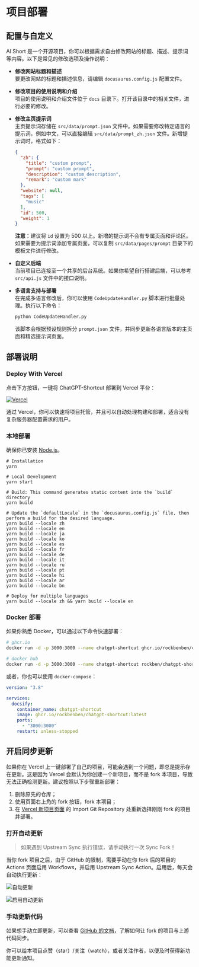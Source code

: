 # 项目部署

## 配置与自定义

AI Short 是一个开源项目，你可以根据需求自由修改网站的标题、描述、提示词等内容。以下是常见的修改选项及操作说明：

- **修改网站标题和描述**  
  要更改网站的标题和描述信息，请编辑 `docusaurus.config.js` 配置文件。

- **修改项目的使用说明和介绍**  
  项目的使用说明和介绍文件位于 `docs` 目录下。打开该目录中的相关文件，进行必要的修改。

- **修改主页提示词**  
  主页提示词存储在 `src/data/prompt.json` 文件中。如果需要修改特定语言的提示词，例如中文，可以直接编辑 `src/data/prompt_zh.json` 文件。新增提示词时，格式如下：

  ```json
  {
    "zh": {
      "title": "custom prompt",
      "prompt": "custom prompt",
      "description": "custom description",
      "remark": "custom mark"
    },
    "website": null,
    "tags": [
      "music"
    ],
    "id": 500, 
    "weight": 1
  }
  ```

  **注意**：建议将 `id` 设置为 500 以上。新增的提示词不会有专属页面和评论区。如果需要为提示词添加专属页面，可以复制 `src/data/pages/prompt` 目录下的模板文件进行修改。

- **自定义后端**  
  当前项目已连接至一个共享的后台系统。如果你希望自行搭建后端，可以参考 `src/api.js` 文件中的接口说明。

- **多语言支持与部署**  
  在完成多语言修改后，你可以使用 `CodeUpdateHandler.py` 脚本进行批量处理。执行以下命令：

  ```bash
  python CodeUpdateHandler.py
  ```

  该脚本会根据预设规则拆分 `prompt.json` 文件，并同步更新各语言版本的主页面和精选提示词页面。

## 部署说明

### Deploy With Vercel

点击下方按钮，一键将 ChatGPT-Shortcut 部署到 Vercel 平台：

[![Vercel](https://vercel.com/button)](https://vercel.com/new/clone?repository-url=https%3A%2F%2Fgithub.com%2Frockbenben%2FChatGPT-Shortcut%2Ftree%2Fmain)

通过 Vercel，你可以快速将项目托管，并且可以自动处理构建和部署，适合没有复杂服务器配置需求的用户。

### 本地部署

确保你已安装 [Node.js](https://nodejs.org/)。

```shell
# Installation
yarn

# Local Development
yarn start

# Build: This command generates static content into the `build` directory
yarn build

# Update the `defaultLocale` in the `docusaurus.config.js` file, then perform a build for the desired language.
yarn build --locale zh
yarn build --locale en
yarn build --locale ja
yarn build --locale ko
yarn build --locale es
yarn build --locale fr
yarn build --locale de
yarn build --locale it
yarn build --locale ru
yarn build --locale pt
yarn build --locale hi
yarn build --locale ar
yarn build --locale bn

# Deploy for multiple languages
yarn build --locale zh && yarn build --locale en
```

### Docker 部署

如果你熟悉 Docker，可以通过以下命令快速部署：

```bash
# ghcr.io
docker run -d -p 3000:3000 --name chatgpt-shortcut ghcr.io/rockbenben/chatgpt-shortcut:latest

# docker hub
docker run -d -p 3000:3000 --name chatgpt-shortcut rockben/chatgpt-shortcut:latest
```

或者，你也可以使用 `docker-compose`：

```yml
version: "3.8"

services:
  docsify:
    container_name: chatgpt-shortcut
    image: ghcr.io/rockbenben/chatgpt-shortcut:latest
    ports:
      - "3000:3000"
    restart: unless-stopped
```

## 开启同步更新

如果你在 Vercel 上一键部署了自己的项目，可能会遇到一个问题，即总是提示存在更新。这是因为 Vercel 会默认为你创建一个新项目，而不是 fork 本项目，导致无法正确检测更新。建议按照以下步骤重新部署：

1. 删除原先的仓库；
2. 使用页面右上角的 fork 按钮，fork 本项目；
3. 在 [Vercel 新项目页面](https://vercel.com/new) 的 Import Git Repository 处重新选择刚刚 fork 的项目并部署。

### 打开自动更新

> 如果遇到 Upstream Sync 执行错误，请手动执行一次 Sync Fork！

当你 fork 项目之后，由于 GitHub 的限制，需要手动在你 fork 后的项目的 Actions 页面启用 Workflows，并启用 Upstream Sync Action。启用后，每天会自动执行更新：

![自动更新](https://img.newzone.top/2023-05-19-11-57-59.png?imageMogr2/format/webp)

![启用自动更新](https://img.newzone.top/2023-05-19-11-59-26.png?imageMogr2/format/webp)

### 手动更新代码

如果想手动立即更新，可以查看 [GitHub 的文档](https://docs.github.com/en/pull-requests/collaborating-with-pull-requests/working-with-forks/syncing-a-fork)，了解如何让 fork 的项目与上游代码同步。

你可以给本项目点赞（star）/关注（watch），或者关注作者，以便及时获得新功能更新通知。
